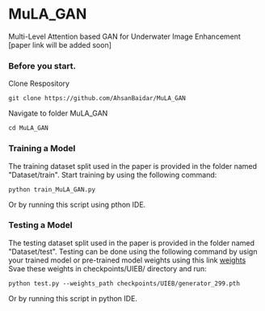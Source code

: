 # MuLA_GAN
Multi-Level Attention based GAN for Underwater Image Enhancement [paper link will be added soon]

### Before you start.

Clone Respository
```
git clone https://github.com/AhsanBaidar/MuLA_GAN
```
Navigate to folder MuLA_GAN
```
cd MuLA_GAN
```


### Training a Model
The training dataset split used in the paper is provided in the folder named "Dataset/train".
Start training by using the following command:

```  
python train_MuLA_GAN.py
```
Or by running this script using pthon IDE.

### Testing a Model
The testing dataset split used in the paper is provided in the folder named "Dataset/test".
Testing can be done using the following command by usign your trained model or pre-trained model weights using this link [weights](https://drive.google.com/file/d/17Z-VgIKjDuzoBnq9HU3y5lzvUHUHBmQy/view?usp=sharing:) Svae these weights in checkpoints/UIEB/ directory and run:
``` 
python test.py --weights_path checkpoints/UIEB/generator_299.pth
```
Or by running this script in python IDE.
  
